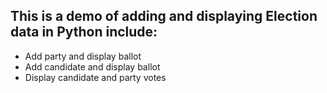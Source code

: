 ## This is a demo of adding and displaying Election data in Python include:
 
* Add party and display ballot
* Add candidate and display ballot 
* Display candidate and party votes 


